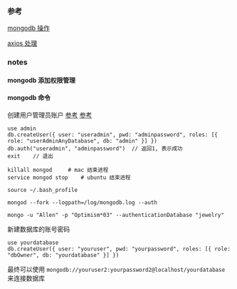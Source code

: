 ### 参考

[mongodb 操作](https://blog.csdn.net/wangpeng047/article/details/7705588)

[axios 处理](https://blog.csdn.net/sjn0503/article/details/74729300)

### notes

#### mongodb 添加权限管理

#### mongodb 命令




创建用户管理员账户 [参考](https://www.jianshu.com/p/79caa1cc49a5) [参考](https://blog.csdn.net/fofabu2/article/details/78983741)

```
use admin
db.createUser({ user: "useradmin", pwd: "adminpassword", roles: [{ role: "userAdminAnyDatabase", db: "admin" }] })
db.auth("useradmin", "adminpassword")  // 返回1, 表示成功
exit    // 退出
```

```
killall mongod     # mac 结束进程
service mongod stop    # ubuntu 结束进程

source ~/.bash_profile

mongod --fork --logpath=/log/mongodb.log --auth 

mongo -u "Allen" -p "Optimism*03" --authenticationDatabase "jewelry"

```



新建数据库的账号密码

```
use yourdatabase
db.createUser({ user: "youruser", pwd: "yourpassword", roles: [{ role: "dbOwner", db: "yourdatabase" }] })
```

最终可以使用 `mongodb://youruser2:yourpassword2@localhost/yourdatabase` 来连接数据库
